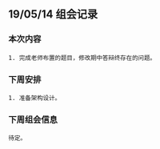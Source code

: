 ## 19/05/14 组会记录
### 本次内容

    1. 完成老师布置的题目，修改期中答辩终存在的问题。

### 下周安排

    1. 准备架构设计。

### 下周组会信息
    待定。
